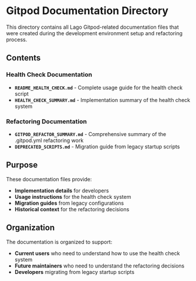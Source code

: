 # Gitpod Documentation Directory

This directory contains all Lago Gitpod-related documentation files that were created during the development environment setup and refactoring process.

## Contents

### Health Check Documentation
- **`README_HEALTH_CHECK.md`** - Complete usage guide for the health check script
- **`HEALTH_CHECK_SUMMARY.md`** - Implementation summary of the health check system

### Refactoring Documentation  
- **`GITPOD_REFACTOR_SUMMARY.md`** - Comprehensive summary of the .gitpod.yml refactoring work
- **`DEPRECATED_SCRIPTS.md`** - Migration guide from legacy startup scripts

## Purpose

These documentation files provide:
- **Implementation details** for developers
- **Usage instructions** for the health check system
- **Migration guides** from legacy configurations
- **Historical context** for the refactoring decisions

## Organization

The documentation is organized to support:
- **Current users** who need to understand how to use the health check system
- **Future maintainers** who need to understand the refactoring decisions
- **Developers** migrating from legacy startup scripts 